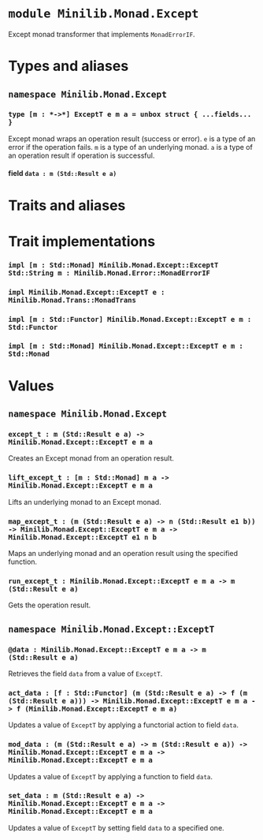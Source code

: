 # `module Minilib.Monad.Except`

Except monad transformer that implements `MonadErrorIF`.

# Types and aliases

## `namespace Minilib.Monad.Except`

### `type [m : *->*] ExceptT e m a = unbox struct { ...fields... }`

Except monad wraps an operation result (success or error).
`e` is a type of an error if the operation fails.
`m` is a type of an underlying monad.
`a` is a type of an operation result if operation is successful.

#### field `data : m (Std::Result e a)`

# Traits and aliases

# Trait implementations

### `impl [m : Std::Monad] Minilib.Monad.Except::ExceptT Std::String m : Minilib.Monad.Error::MonadErrorIF`

### `impl Minilib.Monad.Except::ExceptT e : Minilib.Monad.Trans::MonadTrans`

### `impl [m : Std::Functor] Minilib.Monad.Except::ExceptT e m : Std::Functor`

### `impl [m : Std::Monad] Minilib.Monad.Except::ExceptT e m : Std::Monad`

# Values

## `namespace Minilib.Monad.Except`

### `except_t : m (Std::Result e a) -> Minilib.Monad.Except::ExceptT e m a`

Creates an Except monad from an operation result.

### `lift_except_t : [m : Std::Monad] m a -> Minilib.Monad.Except::ExceptT e m a`

Lifts an underlying monad to an Except monad.

### `map_except_t : (m (Std::Result e a) -> n (Std::Result e1 b)) -> Minilib.Monad.Except::ExceptT e m a -> Minilib.Monad.Except::ExceptT e1 n b`

Maps an underlying monad and an operation result using the specified function.

### `run_except_t : Minilib.Monad.Except::ExceptT e m a -> m (Std::Result e a)`

Gets the operation result.

## `namespace Minilib.Monad.Except::ExceptT`

### `@data : Minilib.Monad.Except::ExceptT e m a -> m (Std::Result e a)`

Retrieves the field `data` from a value of `ExceptT`.

### `act_data : [f : Std::Functor] (m (Std::Result e a) -> f (m (Std::Result e a))) -> Minilib.Monad.Except::ExceptT e m a -> f (Minilib.Monad.Except::ExceptT e m a)`

Updates a value of `ExceptT` by applying a functorial action to field `data`.

### `mod_data : (m (Std::Result e a) -> m (Std::Result e a)) -> Minilib.Monad.Except::ExceptT e m a -> Minilib.Monad.Except::ExceptT e m a`

Updates a value of `ExceptT` by applying a function to field `data`.

### `set_data : m (Std::Result e a) -> Minilib.Monad.Except::ExceptT e m a -> Minilib.Monad.Except::ExceptT e m a`

Updates a value of `ExceptT` by setting field `data` to a specified one.